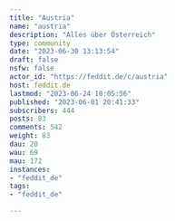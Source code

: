 ```yaml
---
title: "Austria" 
name: "austria"
description: "Alles über Österreich"
type: community
date: "2023-06-30 13:13:54"
draft: false
nsfw: false
actor_id: "https://feddit.de/c/austria"
host: feddit.de
lastmod: "2023-06-24 10:05:56"
published: "2023-06-01 20:41:33"
subscribers: 444
posts: 83
comments: 542
weight: 83
dau: 20
wau: 69
mau: 172
instances:
- "feddit_de"
tags: 
- "feddit_de"

---
```

